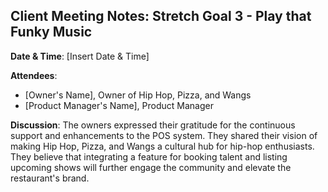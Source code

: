 ## Client Meeting Notes: Stretch Goal 3 - Play that Funky Music

**Date & Time**: [Insert Date & Time]

**Attendees**: 
- [Owner's Name], Owner of Hip Hop, Pizza, and Wangs
- [Product Manager's Name], Product Manager

**Discussion**:
The owners expressed their gratitude for the continuous support and enhancements to the POS system. They shared their vision of making Hip Hop, Pizza, and Wangs a cultural hub for hip-hop enthusiasts. They believe that integrating a feature for booking talent and listing upcoming shows will further engage the community and elevate the restaurant's brand.
